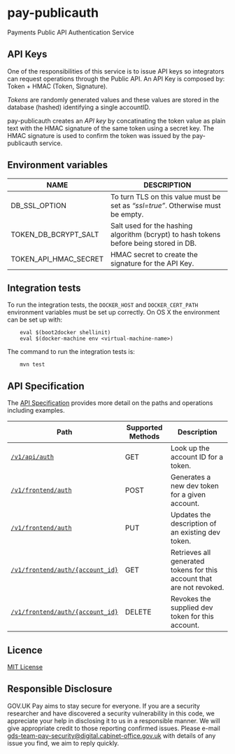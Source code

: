 
# pay-publicauth
Payments Public API Authentication Service

## API Keys

One of the responsibilities of this service is to issue API keys so integrators can request operations through the Public API. An API Key is composed by: Token + HMAC (Token, Signature).

_Tokens_ are randomly generated values and these values are stored in the database (hashed) identifying a single accountID.

pay-publicauth creates an _API key_ by concatinating the token value as plain text with the HMAC signature of the same token using a secret key. The HMAC signature is used to confirm the token was issued by the pay-publicauth service.

## Environment variables
| NAME                  | DESCRIPTION                                                                    |
| ----------------------| ------------------------------------------------------------------------------ |
| DB_SSL_OPTION         | To turn TLS on this value must be set as _“ssl=true”_. Otherwise must be empty. |
| TOKEN_DB_BCRYPT_SALT  | Salt used for the hashing algorithm (bcrypt) to hash tokens before being stored in DB. |
| TOKEN_API_HMAC_SECRET | HMAC secret to create the signature for the API Key. |

## Integration tests

To run the integration tests, the `DOCKER_HOST` and `DOCKER_CERT_PATH` environment variables must be set up correctly. On OS X the environment can be set up with:

```
    eval $(boot2docker shellinit)
    eval $(docker-machine env <virtual-machine-name>)

```

The command to run the integration tests is:

```
    mvn test
```

## API Specification

The [API Specification](docs/api_specification.md) provides more detail on the paths and operations including examples.

| Path                          | Supported Methods | Description                        |
| ----------------------------- | ----------------- | ---------------------------------- |
|[```/v1/api/auth```](docs/api_specification.md#get-v1apiauth)              | GET    |  Look up the account ID for a token.            |
|[```/v1/frontend/auth```](docs/api_specification.md#post-v1frontendauth)             | POST   |  Generates a new dev token for a given account. |
|[```/v1/frontend/auth```](docs/api_specification.md#put-v1frontendauth)             | PUT   |  Updates the description of an existing dev token. |
|[```/v1/frontend/auth/{account_id}```](docs/api_specification.md#get-v1frontendauthaccount_id)             | GET   |  Retrieves all generated tokens for this account that are not revoked. |
|[```/v1/frontend/auth/{account_id}```](docs/api_specification.md#delete-v1frontendauthaccount_id)             | DELETE   |  Revokes the supplied dev token for this account. |

## Licence

[MIT License](LICENSE)

## Responsible Disclosure

GOV.UK Pay aims to stay secure for everyone. If you are a security researcher and have discovered a security vulnerability in this code, we appreciate your help in disclosing it to us in a responsible manner. We will give appropriate credit to those reporting confirmed issues. Please e-mail gds-team-pay-security@digital.cabinet-office.gov.uk with details of any issue you find, we aim to reply quickly.

